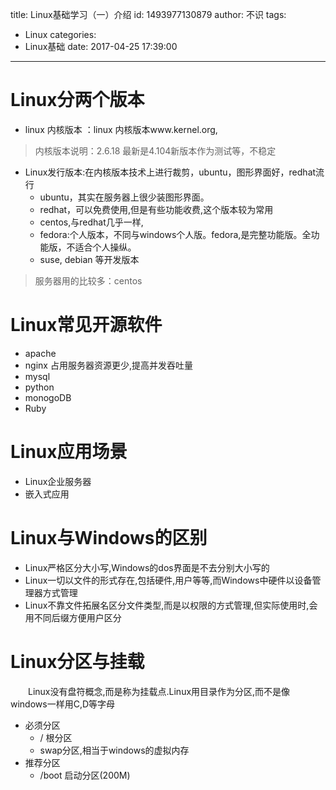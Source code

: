title: Linux基础学习（一）介绍
id: 1493977130879
author: 不识
tags:
  - Linux
categories:
  - Linux基础
date: 2017-04-25 17:39:00
---

# Linux分两个版本
- linux 内核版本 ：linux 内核版本www.kernel.org,

>内核版本说明：2.6.18  最新是4.104新版本作为测试等，不稳定
 
- Linux发行版本:在内核版本技术上进行裁剪，ubuntu，图形界面好，redhat流行
	- ubuntu，其实在服务器上很少装图形界面。
	- redhat，可以免费使用,但是有些功能收费,这个版本较为常用
	- centos,与redhat几乎一样,
	- fedora:个人版本，不同与windows个人版。fedora,是完整功能版。全功能版，不适合个人操纵。
	- suse, debian 等开发版本
    
>服务器用的比较多：centos

# Linux常见开源软件
- apache
- nginx 占用服务器资源更少,提高并发吞吐量
- mysql
- python
- monogoDB
- Ruby

# Linux应用场景
- Linux企业服务器
- 嵌入式应用

# Linux与Windows的区别
- Linux严格区分大小写,Windows的dos界面是不去分别大小写的
- Linux一切以文件的形式存在,包括硬件,用户等等,而Windows中硬件以设备管理器方式管理
- Linux不靠文件拓展名区分文件类型,而是以权限的方式管理,但实际使用时,会用不同后缀方便用户区分

# Linux分区与挂载
　　Linux没有盘符概念,而是称为挂载点.Linux用目录作为分区,而不是像windows一样用C,D等字母
- 必须分区
	- / 根分区
	- swap分区,相当于windows的虚拟内存
- 推荐分区
	- /boot 启动分区(200M)